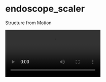 # endoscope_scaler
Structure from Motion

<video src="https://user-images.githubusercontent.com/86188415/219588021-9feda827-930f-4246-9cb6-498fb587fab1.mp4" controls="controls" style="max">
</video>




